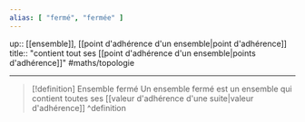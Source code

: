```yaml
---
alias: [ "fermé", "fermée" ]
---
```

up:: [[ensemble]], [[point d'adhérence d'un ensemble|point d'adhérence]]
title:: "contient tout ses [[point d'adhérence d'un ensemble|points d'adhérence]]"
#maths/topologie

---

> [!definition] Ensemble fermé
> Un ensemble fermé est un ensemble qui contient toutes ses [[valeur d'adhérence d'une suite|valeur d'adhérence]]
^definition


